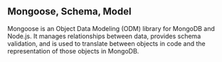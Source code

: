 ## Mongoose, Schema, Model
Mongoose is an Object Data Modeling (ODM) library for MongoDB and Node.js. It manages relationships between data, 
provides schema validation, and is used to translate between objects in code and the representation of those objects in MongoDB.
